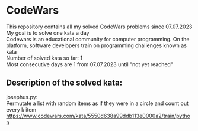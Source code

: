 # CodeWars
This repository contains all my solved CodeWars problems since 07.07.2023    
My goal is to solve one kata a day    
Codewars is an educational community for computer programming. On the platform, software developers train on programming challenges known as kata    
Number of solved kata so far: 1    
Most consecutive days are 1 from 07.07.2023 until "not yet reached"


Description of the solved kata:
-------------------------------

josephus.py:  
Permutate a list with random items as if they were in a circle and count out every k item
https://www.codewars.com/kata/5550d638a99ddb113e0000a2/train/python
